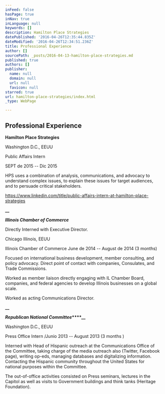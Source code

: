 ```yaml
---
inFeed: false
hasPage: true
inNav: true
inLanguage: null
keywords: []
description: Hamilton Place Strategies
datePublished: '2016-04-26T12:35:44.835Z'
dateModified: '2016-04-26T12:34:51.236Z'
title: Professional Experience
author: []
sourcePath: _posts/2016-04-13-hamilton-place-strategies.md
published: true
authors: []
publisher:
  name: null
  domain: null
  url: null
  favicon: null
starred: true
url: hamilton-place-strategies/index.html
_type: WebPage

---
```

## Professional Experience

**Hamilton Place Strategies**

Washington D.C., EEUU

Public Affairs Intern 

SEPT de 2015 -- Dic 2015 

HPS uses a combination of analysis, communications, and advocacy to understand complex issues, to explain these issues for target audiences, and to persuade critical stakeholders. 

https://www.linkedin.com/title/public-affairs-intern-at-hamilton-place-strategies

**__**

**_Illinois Chamber of Commerce_**

Directly Interned with Executive Director.

Chicago Illinois, EEUU

Illinois Chamber of Commerce June de 2014 -- August de 2014 (3 months) 

Focused on international business development, member consulting, and policy advocacy. Direct point of contact with companies, Consulates, and Trade Commissions.

Worked as member liaison directly engaging with IL Chamber Board, companies, and federal agencies to develop Illinois businesses on a global scale.

Worked as acting Communications Director.

**__**

**_Republican National Committee_****__**

Washington D.C., EEUU

Press Office Intern /Junio 2013 -- August 2013 (3 months ) 

Interned with Head of Hispanic outreach at the Communications Office of the Committee, taking charge of the media outreach also (Twitter, Facebook page), writing op-eds, managing databases and digitalizing information. Contacting the Hispanic community throughout the United States for national purposes within the Committee. 

The out-of-office activities consisted on Press seminars, lectures in the Capitol as well as visits to Government buildings and think tanks (Heritage Foundation).